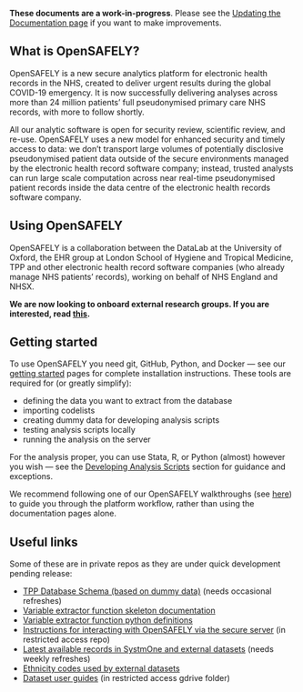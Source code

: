 
**These documents are a work-in-progress**. Please see the [Updating the Documentation page](updating-documentation.md) if you want to make improvements. 
 
## What is OpenSAFELY?

OpenSAFELY is a new secure analytics platform for electronic health records in the NHS, created to deliver urgent results during the global COVID-19 emergency. 
It is now successfully delivering analyses across more than 24 million patients’ full pseudonymised primary care NHS records, with more to follow shortly. 

All our analytic software is open for security review, scientific review, and re-use. 
OpenSAFELY uses a new model for enhanced security and timely access to data: 
we don’t transport large volumes of potentially disclosive pseudonymised patient data outside of the secure environments managed by the electronic health record software company; 
instead, trusted analysts can run large scale computation across near real-time pseudonymised patient records inside the data centre of the electronic health records software company. 

## Using OpenSAFELY

OpenSAFELY is a collaboration between the DataLab at the University of Oxford, the EHR group at London School of Hygiene and Tropical Medicine, TPP and other electronic health record software companies (who already manage NHS patients’ records), working on behalf of NHS England and NHSX. 

**We are now looking to onboard external research groups. If you are interested, read [this]().**

## Getting started

To use OpenSAFELY you need git, GitHub, Python, and Docker &mdash; see our [getting started](getting-started.md) pages for complete installation instructions. 
These tools are required for (or greatly simplify):

* defining the data you want to extract from the database
* importing codelists
* creating dummy data for developing analysis scripts
* testing analysis scripts locally
* running the analysis on the server

For the analysis proper, you can use Stata, R, or Python (almost) however you wish &mdash; see the [Developing Analysis Scripts](workflow-develop-analysis-scripts.md) section for guidance and exceptions.

We recommend following one of our OpenSAFELY walkthroughs (see [here](https://github.com/opensafely/os-demo-research#opensafely-demo-materials)) to guide you through the platform workflow, rather than using the documentation pages alone. 




## Useful links

Some of these are in private repos as they are under quick development pending release:

* [TPP Database Schema (based on dummy data)](https://github.com/opensafely/tpp-sql-notebook/blob/master/notebooks/tpp-schema.ipynb) (needs occasional refreshes)
* [Variable extractor function skeleton documentation](https://github.com/opensafely/cohort-extractor/blob/master/cohortextractor/patients.py)
* [Variable extractor function python definitions](https://github.com/opensafely/cohort-extractor/blob/master/cohortextractor/tpp_backend.py)
* [Instructions for interacting with OpenSAFELY via the secure server](https://github.com/opensafely/server-instructions/blob/master/docs/Server-side%20how-to.md) (in restricted access repo)
* [Latest available records in SystmOne and external datasets](https://github.com/opensafely/rapid-reports/blob/master/notebooks/latest-dates.ipynb) (needs weekly refreshes)
* [Ethnicity codes used by external datasets](https://github.com/opensafely/rapid-reports/blob/master/notebooks/ethnicity-codes.ipynb)
* [Dataset user guides](https://docs.google.com/document/d/1EzaRTiapjxxbj10wjN5iYjXbeyHMEErOoaV0tH6Mv1c/) (in restricted access gdrive folder)




